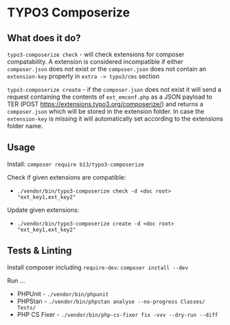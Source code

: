 # TYPO3 Composerize

## What does it do?

`typo3-composerize check` - will check extensions for composer compatability. A extension is considered incompatible if either `composer.json` 
does not exist or the `composer.json` does not contain an `extension-key` property in `extra -> typo3/cms` section

`typo3-composerize create` - if the `composer.json` does not exist it will send a request containing the contents of `ext_emconf.php` as a JSON payload to TER (POST https://extensions.typo3.org/composerize/<ext key>) and returns a `composer.json` which will be stored in the extension folder. In case the `extension-key` is missing it will automatically set according to the extensions folder name. 

## Usage

Install: `composer require b13/typo3-composerize`

Check if given extensions are compatible:

* `./vendor/bin/typo3-composerize check -d <doc root> "ext_key1,ext_key2"`

Update given extensions:

 * `./vendor/bin/typo3-composerize create -d <doc root> "ext_key1,ext_key2"`

## Tests & Linting

Install composer including `require-dev`: `composer install --dev`

Run ...

* PHPUnit - `./vendor/bin/phpunit`
* PHPStan - `./vendor/bin/phpstan analyse --no-progress Classes/ Tests/`
* PHP CS Fixer - `./vendor/bin/php-cs-fixer fix -vvv --dry-run --diff`
